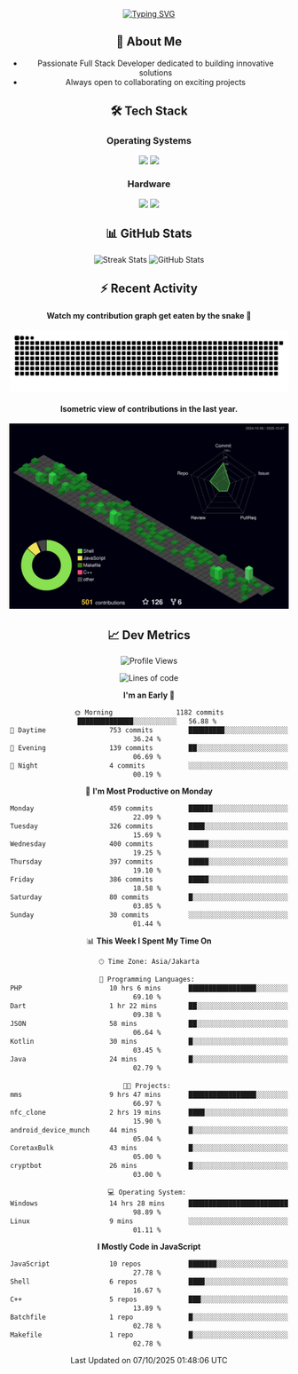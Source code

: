 <div align="center" style="max-width: 900px; margin: auto;">
<a href="https://github.com/thunderkex">
  <img src="https://readme-typing-svg.herokuapp.com?font=Fira+Code&pause=1000&center=true&vCenter=true&width=435&lines=Ha+ha!+I+am+here!;Told+you+a+storm+was+coming!" alt="Typing SVG" />
</a>

## 👋 About Me
- Passionate Full Stack Developer dedicated to building innovative solutions
- Always open to collaborating on exciting projects

## 🛠️ Tech Stack
### Operating Systems
<a href="#"><img src="https://img.shields.io/badge/Linux-FCC624?style=flat&logo=linux&logoColor=black"></a>
<a href="#"><img src="https://img.shields.io/badge/Windows-0078D6?style=flat&logo=windows&logoColor=white"></a>

### Hardware
<a href="#"><img src="https://img.shields.io/badge/Raspberry%20Pi-C51A4A?style=flat&logo=raspberrypi&logoColor=white"></a>
<a href="#"><img src="https://img.shields.io/badge/Arduino-00979D?style=flat&logo=Arduino&logoColor=white"></a>

## 📊 GitHub Stats
<div align="center">
  <img src="https://streak-stats.demolab.com?user=thunderkex&theme=tokyonight-duo&border_radius=20" alt="Streak Stats" />
  <img src="https://github-readme-stats.vercel.app/api?username=thunderkex&show_icons=true&theme=tokyonight&border_radius=20" alt="GitHub Stats" />
</div>

## ⚡ Recent Activity
<h4>Watch my contribution graph get eaten by the snake 🐍</h4>
<img width="600em" alt="thunderkex's Github commit snake" src="https://raw.githubusercontent.com/thunderkex/thunderkex/output/grid-snake-ov.svg" />

<h4>Isometric view of contributions in the last year.</h4>
<a href="./profile-3d-contrib/profile-night-green.svg">
	<img width="600em" src="./profile-3d-contrib/profile-night-green.svg">
</a>

## 📈 Dev Metrics
<!--START_SECTION:waka-->
![Profile Views](http://img.shields.io/badge/Profile%20Views-5-blue)

![Lines of code](https://img.shields.io/badge/From%20Hello%20World%20I%27ve%20Written-3.5%20million%20lines%20of%20code-blue)

**I'm an Early 🐤** 

```text
🌞 Morning                1182 commits        ██████████████░░░░░░░░░░░   56.88 % 
🌆 Daytime                753 commits         █████████░░░░░░░░░░░░░░░░   36.24 % 
🌃 Evening                139 commits         ██░░░░░░░░░░░░░░░░░░░░░░░   06.69 % 
🌙 Night                  4 commits           ░░░░░░░░░░░░░░░░░░░░░░░░░   00.19 % 
```
📅 **I'm Most Productive on Monday** 

```text
Monday                   459 commits         ██████░░░░░░░░░░░░░░░░░░░   22.09 % 
Tuesday                  326 commits         ████░░░░░░░░░░░░░░░░░░░░░   15.69 % 
Wednesday                400 commits         █████░░░░░░░░░░░░░░░░░░░░   19.25 % 
Thursday                 397 commits         █████░░░░░░░░░░░░░░░░░░░░   19.10 % 
Friday                   386 commits         █████░░░░░░░░░░░░░░░░░░░░   18.58 % 
Saturday                 80 commits          █░░░░░░░░░░░░░░░░░░░░░░░░   03.85 % 
Sunday                   30 commits          ░░░░░░░░░░░░░░░░░░░░░░░░░   01.44 % 
```


📊 **This Week I Spent My Time On** 

```text
🕑︎ Time Zone: Asia/Jakarta

💬 Programming Languages: 
PHP                      10 hrs 6 mins       █████████████████░░░░░░░░   69.10 % 
Dart                     1 hr 22 mins        ██░░░░░░░░░░░░░░░░░░░░░░░   09.38 % 
JSON                     58 mins             ██░░░░░░░░░░░░░░░░░░░░░░░   06.64 % 
Kotlin                   30 mins             █░░░░░░░░░░░░░░░░░░░░░░░░   03.45 % 
Java                     24 mins             █░░░░░░░░░░░░░░░░░░░░░░░░   02.79 % 

🐱‍💻 Projects: 
mms                      9 hrs 47 mins       █████████████████░░░░░░░░   66.97 % 
nfc_clone                2 hrs 19 mins       ████░░░░░░░░░░░░░░░░░░░░░   15.90 % 
android_device_munch     44 mins             █░░░░░░░░░░░░░░░░░░░░░░░░   05.04 % 
CoretaxBulk              43 mins             █░░░░░░░░░░░░░░░░░░░░░░░░   05.00 % 
cryptbot                 26 mins             █░░░░░░░░░░░░░░░░░░░░░░░░   03.00 % 

💻 Operating System: 
Windows                  14 hrs 28 mins      █████████████████████████   98.89 % 
Linux                    9 mins              ░░░░░░░░░░░░░░░░░░░░░░░░░   01.11 % 
```

**I Mostly Code in JavaScript** 

```text
JavaScript               10 repos            ███████░░░░░░░░░░░░░░░░░░   27.78 % 
Shell                    6 repos             ████░░░░░░░░░░░░░░░░░░░░░   16.67 % 
C++                      5 repos             ███░░░░░░░░░░░░░░░░░░░░░░   13.89 % 
Batchfile                1 repo              █░░░░░░░░░░░░░░░░░░░░░░░░   02.78 % 
Makefile                 1 repo              █░░░░░░░░░░░░░░░░░░░░░░░░   02.78 % 
```




 Last Updated on 07/10/2025 01:48:06 UTC
<!--END_SECTION:waka-->
</div>
